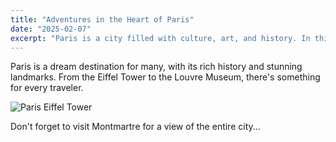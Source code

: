 ```yaml
---
title: "Adventures in the Heart of Paris"
date: "2025-02-07"
excerpt: "Paris is a city filled with culture, art, and history. In this post, we will take you through some of the most iconic attractions in Paris."
---
```


Paris is a dream destination for many, with its rich history and stunning landmarks. From the Eiffel Tower to the Louvre Museum, there's something for every traveler.

![Paris Eiffel Tower](https://via.placeholder.com/600x400)

Don't forget to visit Montmartre for a view of the entire city...
